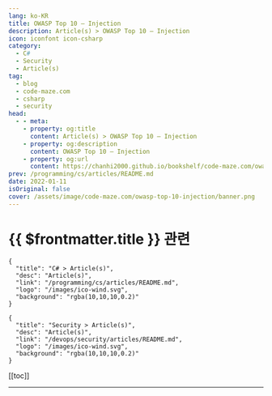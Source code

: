 ```yaml
---
lang: ko-KR
title: OWASP Top 10 – Injection
description: Article(s) > OWASP Top 10 – Injection
icon: iconfont icon-csharp
category: 
  - C#
  - Security
  - Article(s)
tag: 
  - blog
  - code-maze.com
  - csharp
  - security
head:  
  - - meta:
    - property: og:title
      content: Article(s) > OWASP Top 10 – Injection
    - property: og:description
      content: OWASP Top 10 – Injection
    - property: og:url
      content: https://chanhi2000.github.io/bookshelf/code-maze.com/owasp-top-10-injection.html
prev: /programming/cs/articles/README.md
date: 2022-01-11
isOriginal: false
cover: /assets/image/code-maze.com/owasp-top-10-injection/banner.png
---
```


# {{ $frontmatter.title }} 관련

```component VPCard
{
  "title": "C# > Article(s)",
  "desc": "Article(s)",
  "link": "/programming/cs/articles/README.md",
  "logo": "/images/ico-wind.svg",
  "background": "rgba(10,10,10,0.2)"
}
```

```component VPCard
{
  "title": "Security > Article(s)",
  "desc": "Article(s)",
  "link": "/devops/security/articles/README.md",
  "logo": "/images/ico-wind.svg",
  "background": "rgba(10,10,10,0.2)"
}
```

[[toc]]

---

<SiteInfo
  name="OWASP Top 10 – Injection"
  desc="In this article, we are going to look at the injection attack, which is the most critical web application security threat as per OWASP Top 10 list."
  url="https://code-maze.com/owasp-top-10-injection/"
  logo="/assets/image/code-maze.com/favicon.png"
  preview="/assets/image/code-maze.com/owasp-top-10-injection/banner.png"/>

<!-- TODO: 작성 -->
